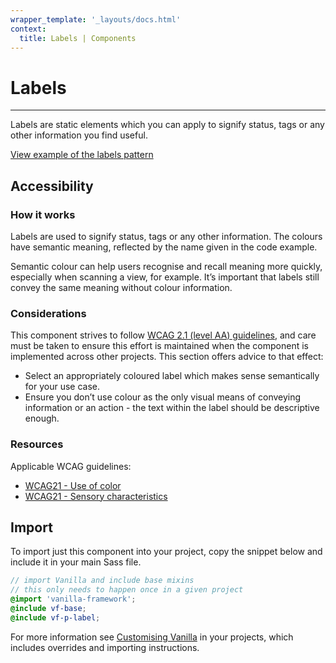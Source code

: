 ```yaml
---
wrapper_template: '_layouts/docs.html'
context:
  title: Labels | Components
---
```


# Labels

<hr>

Labels are static elements which you can apply to signify status, tags or any other information you find useful.

<div class="embedded-example"><a href="/docs/examples/patterns/labels/" class="js-example">
View example of the labels pattern
</a></div>

## Accessibility

### How it works

Labels are used to signify status, tags or any other information. The colours have semantic meaning, reflected by the name given in the code example.

Semantic colour can help users recognise and recall meaning more quickly, especially when scanning a view, for example. It’s important that labels still convey the same meaning without colour information.

### Considerations

This component strives to follow [WCAG 2.1 (level AA) guidelines](https://www.w3.org/TR/WCAG21/), and care must be taken to ensure this effort is maintained when the component is implemented across other projects. This section offers advice to that effect:

- Select an appropriately coloured label which makes sense semantically for your use case.
- Ensure you don’t use colour as the only visual means of conveying information or an action - the text within the label should be descriptive enough.

### Resources

Applicable WCAG guidelines:

- [WCAG21 - Use of color](https://www.w3.org/TR/WCAG21/#use-of-color)
- [WCAG21 - Sensory characteristics](https://www.w3.org/TR/WCAG21/#sensory-characteristics)

## Import

To import just this component into your project, copy the snippet below and include it in your main Sass file.

```scss
// import Vanilla and include base mixins
// this only needs to happen once in a given project
@import 'vanilla-framework';
@include vf-base;
@include vf-p-label;
```

For more information see [Customising Vanilla](/docs/customising-vanilla/) in your projects, which includes overrides and importing instructions.
